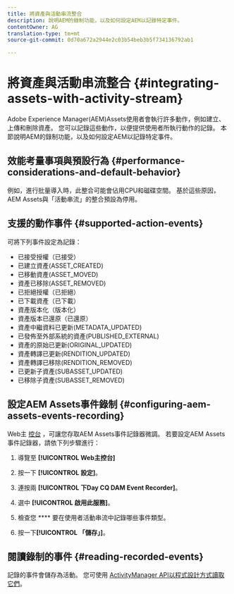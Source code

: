 ```yaml
---
title: 將資產與活動串流整合
description: 說明AEM的錄制功能，以及如何設定AEM以記錄特定事件。
contentOwner: AG
translation-type: tm+mt
source-git-commit: 0d70a672a2944e2c03b54beb3b5f734136792ab1

---
```



# 將資產與活動串流整合 {#integrating-assets-with-activity-stream}

Adobe Experience Manager(AEM)Assets使用者會執行許多動作，例如建立、上傳和刪除資產。 您可以記錄這些動作，以便提供使用者所執行動作的記錄。 本節說明AEM的錄制功能，以及如何設定AEM以記錄特定事件。

## 效能考量事項與預設行為 {#performance-considerations-and-default-behavior}

例如，進行批量導入時，此整合可能會佔用CPU和磁碟空間。 基於這些原因，AEM Assets與「活動串流」的整合預設為停用。

## 支援的動作事件 {#supported-action-events}

可將下列事件設定為記錄：

* 已接受授權（已接受）
* 已建立資產(ASSET_CREATED)
* 已移動資產(ASSET_MOVED)
* 資產已移除(ASSET_REMOVED)
* 已拒絕授權（已拒絕）
* 已下載資產（已下載）
* 資產版本化（版本化）
* 資產版本已還原（已還原）
* 資產中繼資料已更新(METADATA_UPDATED)
* 已發佈至外部系統的資產(PUBLISHED_EXTERNAL)
* 資產的原始已更新(ORIGINAL_UPDATED)
* 資產轉譯已更新(RENDITION_UPDATED)
* 資產轉譯已移除(RENDITION_REMOVED)
* 已更新子資產(SUBASSET_UPDATED)
* 已移除子資產(SUBASSET_REMOVED)

## 設定AEM Assets事件錄制 {#configuring-aem-assets-events-recording}

Web主 [控台](/help/sites-deploying/configuring-osgi.md) ，可讓您存取AEM Assets事件記錄器微調。 若要設定AEM Assets事件記錄器，請依下列步驟進行：

1. 導覽至 **[!UICONTROL Web主控台]**

1. 按一下 **[!UICONTROL 設定]**。

1. 連按兩 **[!UICONTROL 下Day CQ DAM Event Recorder]**。

1. 選中 **[!UICONTROL 啟用此服務]**。

1. 檢查您 **** 要在使用者活動串流中記錄哪些事件類型。

1. 按一下&#x200B;**[!UICONTROL 「儲存」]**。

## 閱讀錄制的事件 {#reading-recorded-events}

記錄的事件會儲存為活動。 您可使用 [ActivityManager API以程式設計方式讀取它們](https://helpx.adobe.com/experience-manager/6-4/sites/developing/using/reference-materials/javadoc/com/adobe/granite/activitystreams/ActivityManager.html)。

